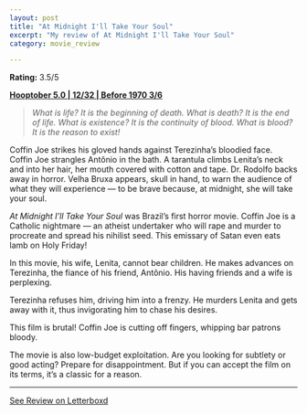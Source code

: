```yaml
---
layout: post
title: "At Midnight I'll Take Your Soul"
excerpt: "My review of At Midnight I'll Take Your Soul"
category: movie_review

---
```


**Rating:** 3.5/5

<b><a href="https://boxd.it/pRFMi/detail">Hooptober 5.0 | 12/32 | Before 1970 3/6</a></b>

<blockquote><i>What is life? It is the beginning of death. What is death? It is the end of life. What is existence? It is the continuity of blood. What is blood? It is the reason to exist!</i></blockquote>

Coffin Joe strikes his gloved hands against Terezinha’s bloodied face. Coffin Joe strangles Antônio in the bath. A tarantula climbs Lenita’s neck and into her hair, her mouth covered with cotton and tape. Dr. Rodolfo backs away in horror. Velha Bruxa appears, skull in hand, to warn the audience of what they will experience — to be brave because, at midnight, she will take your soul.

<i>At Midnight I’ll Take Your Soul</i> was Brazil’s first horror movie. Coffin Joe is a Catholic nightmare — an atheist undertaker who will rape and murder to procreate and spread his nihilist seed. This emissary of Satan even eats lamb on Holy Friday!

In this movie, his wife, Lenita, cannot bear children. He makes advances on Terezinha, the fiance of his friend, Antônio. His having friends and a wife is perplexing.

Terezinha refuses him, driving him into a frenzy. He murders Lenita and gets away with it, thus invigorating him to chase his desires. 

This film is brutal! Coffin Joe is cutting off fingers, whipping bar patrons bloody.

The movie is also low-budget exploitation. Are you looking for subtlety or good acting? Prepare for disappointment. But if you can accept the film on its terms, it’s a classic for a reason.

<hr>

[See Review on Letterboxd](https://boxd.it/6gjkZN)
